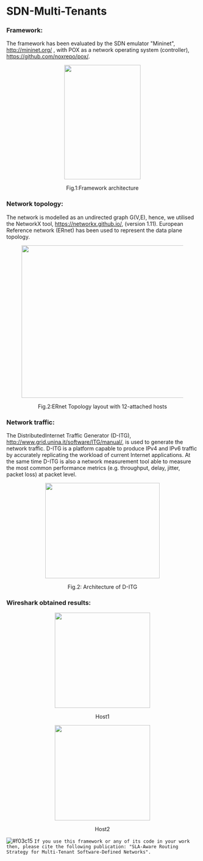 # SDN-Multi-Tenants

### Framework:
The framework has been evaluated by the SDN emulator "Mininet", http://mininet.org/ , with POX as a network operating system
(controller), https://github.com/noxrepo/pox/.
<div class="container">
  <div class="subcontainer">
    <figure>
      <p align="center">
      <img  src="https://user-images.githubusercontent.com/12594727/74975632-45ccf200-541f-11ea-8af2-43984c4fbeae.png" width="200" height="300"/>
      <figcaption><p align="center">Fig.1:Framework architecture</figcaption>
    </figure>
  </div>
</div>

### Network topology: 
The network is modelled as an undirected graph G(V,E), hence, we utilised the NetworkX tool, https://networkx.github.io/, (version 1.11). European Reference network (ERnet) has been used to represent the data plane topology.
 <div class="container">
  <div class="subcontainer">
    <figure>
      <p align="center">
<img  src= "https://user-images.githubusercontent.com/12594727/74964248-0ac0c380-540b-11ea-9190-3b1eef2d3716.png"
     width="500" height="400"/>
        <figcaption><p align="center">Fig.2:ERnet Topology layout with 12-attached hosts</figcaption>
    </figure>
  </div>
</div>

### Network traffic:
The DistributedInternet Traffic Generator (D-ITG), http://www.grid.unina.it/software/ITG/manual/, is used to generate the network traffic. D-ITG is a platform capable to produce IPv4 and IPv6 traffic by accurately replicating the workload of current Internet applications. At the same time D-ITG is also a network measurement tool able to measure the most common performance metrics (e.g. throughput, delay, jitter, packet loss) at packet level. 

<div class="container">
  <div class="subcontainer">
    <figure>
      <p align="center">
<img  src= "https://user-images.githubusercontent.com/12594727/75080948-7f782880-5505-11ea-8c75-8fc9aaa7ed57.png"
     width="300" height="250"/>
        <figcaption><p align="center">Fig.2: Architecture of D-ITG</figcaption>
    </figure>
  </div>
</div>

### Wireshark obtained results:
<div class="container">
  <div class="subcontainer">
    <figure>
      <p align="center">
<img  src= "https://user-images.githubusercontent.com/12594727/75635143-a15f6280-5c0b-11ea-8f21-7fa1d77c5736.png"
     width="250" height="250"/>
        <figcaption><p align="center">Host1 </figcaption>
    </figure>
  </div>
</div>
<div class="container">
  <div class="subcontainer">
    <figure>
      <p align="center">
        <img  src= "https://user-images.githubusercontent.com/12594727/75635146-a3292600-5c0b-11ea-9b1d-d37b1e3b2133.png"
     width="250" height="250"/>
        <figcaption><p align="center">Host2 </figcaption>
    </figure>
  </div>
</div>

![#f03c15](https://placehold.it/15/f03c15/000000?text=+) `If you use this framework or any of its code in your work then, please cite the following publication: "SLA-Aware Routing Strategy for Multi-Tenant
Software-Defined Networks".`
